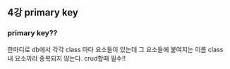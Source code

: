## 4강 primary key

### primary key??
  한마디로 db에서 각각 class 마다 요소들이 있는데 그 요소들에 붙여지는 이름
  class 내 요소끼리 중복되지 않는다.
  crud할때 필수!!
  

  
  

